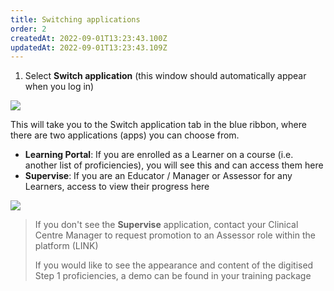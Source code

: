 ```yaml
---
title: Switching applications
order: 2
createdAt: 2022-09-01T13:23:43.100Z
updatedAt: 2022-09-01T13:23:43.109Z
---
```

1. Select **Switch application** (this window should automatically appear when you log in)​

![](/img/promotion-to-em_1_n.png)

This will take you to the Switch application tab in the blue ribbon, where there are two applications (apps) you can choose from.​

* **Learning Portal**: If you are enrolled as a Learner on a course (i.e. another list of proficiencies), you will see this and can access them here​
* **Supervise**: If you are an Educator / Manager or Assessor for any Learners, access to view their progress here​

![](/img/promotion-to-em_2_n.png)

> If you don't see the **Supervise** application, contact your Clinical Centre Manager to request promotion to an Assessor role within the platform (LINK)
>
> If you would like to see the appearance and content of the digitised Step 1 proficiencies, a demo can be found in your training package​